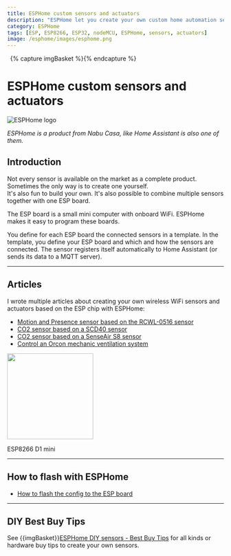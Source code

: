 ```yaml
---
title: ESPHome custom sensors and actuators
description: "ESPHome let you create your own custom home automation sensors and actuators."
category: ESPHome
tags: [ESP, ESP8266, ESP32, nodeMCU, ESPHome, sensors, actuators]
image: /esphome/images/esphome.png
---
```

{% capture imgBasket %}<img src="/buy/images/basket.png" alt="" style="margin-right:5px;margin-top:4px;padding-right:2px;float:left"/>{% endcapture %}

# ESPHome custom sensors and actuators

![ESPHome logo](images/esphome.png)

*ESPHome is a product from Nabu Casa, like Home Assistant is also one of them.*

## Introduction

Not every sensor is available on the market as a complete product.
Sometimes the only way is to create one yourself.\
It's also fun to build your own. 
It's also possible to combine multiple sensors together with one ESP board.

The ESP board is a small mini computer with onboard WiFi. ESPHome makes it easy to program these boards.

You define for each ESP board the connected sensors in a template. In the template, you define your ESP board and which and how the sensors are connected.
The sensor registers itself automatically to Home Assistant (or sends its data to a MQTT server).

---

## Articles

I wrote multiple articles about creating your own wireless WiFi sensors and actuators based on the ESP chip with ESPHome:

* [Motion and Presence sensor based on the RCWL-0516 sensor](microwave_radar_sensor_rcwl-0516)
* [CO2 sensor based on a SCD40 sensor](co2_scd40)
* [CO2 sensor based on a SenseAir S8 sensor](co2_senseair_s8_sensor)
* [Control an Orcon mechanic ventilation system](orcon_mechanic_ventilation)

<img src="images/esp_d1_mini.jpg" width="200px" />

ESP8266 D1 mini

---

## How to flash with ESPHome
* [How to flash the config to the ESP board](esphome_flashing)

---

## DIY Best Buy Tips

See {{imgBasket}}[ESPHome DIY sensors - Best Buy Tips](../buy/esphome_diy) for all kinds or hardware buy tips to create your own sensors.
